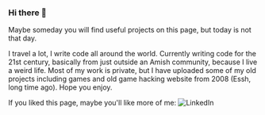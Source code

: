 ### Hi there 👋

Maybe someday you will find useful projects on this page, but today is not that day.

I travel a lot, I write code all around the world. Currently writing code for the 21st century, basically from just outside an Amish community, because I live a weird life. Most of my work is private, but I have uploaded some of my old projects including games and old game hacking website from 2008 (Essh, long time ago). Hope you enjoy. 

If you liked this page, maybe you'll like more of me: ![LinkedIn](https://www.linkedin.com/in/james-danielson-33aba264/)

<!--
**geekylink/geekylink** is a ✨ _special_ ✨ repository because its `README.md` (this file) appears on your GitHub profile.

Here are some ideas to get you started:

- 🔭 I’m currently working on ...
- 🌱 I’m currently learning ...
- 👯 I’m looking to collaborate on ...
- 🤔 I’m looking for help with ...
- 💬 Ask me about ...
- 📫 How to reach me: ...
- 😄 Pronouns: ...
- ⚡ Fun fact: ...
-->
